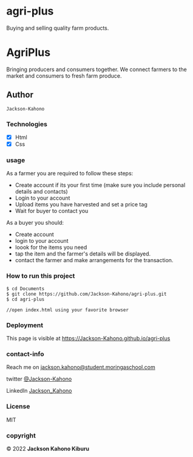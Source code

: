 # agri-plus
Buying and selling quality farm products.

# AgriPlus

Bringing producers and consumers together. We connect farmers to the market and consumers to fresh farm produce.

## Author

    Jackson-Kahono
    

### Technologies

- [x] Html
- [x] Css

### usage

As a farmer you are required to follow these steps:

- Create account if its your first time (make sure you include personal details and contacts)
- Login to your account
- Upload items you have harvested and set a price tag
- Wait for buyer to contact you

As a buyer you should:

- Create account
- login to your account
- loook for the items you need
- tap the item and the farmer's details will be displayed.
- contact the farmer and make arrangements for the transaction.
### How to run this project
```
$ cd Documents
$ git clone https://github.com/Jackson-Kahono/agri-plus.git
$ cd agri-plus

//open index.html using your favorite browser

```

### Deployment

This page is visible at https://Jackson-Kahono.github.io/agri-plus

### contact-info

Reach me on jackson.kahono@student.moringaschool.com

twitter [@Jackson-Kahono](https://twitter.com/)

LinkedIn [Jackson_Kahono](https://linkedin.com)

### License

MIT

### copyright
<p>&copy 2022 <b>Jackson Kahono Kiburu</b></p>
